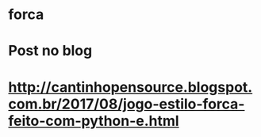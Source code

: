 # forca
# Post no blog
# http://cantinhopensource.blogspot.com.br/2017/08/jogo-estilo-forca-feito-com-python-e.html
